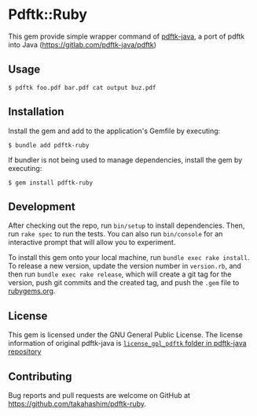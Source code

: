 # Pdftk::Ruby

This gem provide simple wrapper command of [pdftk-java](https://gitlab.com/pdftk-java/pdftk), a port of pdftk into Java (https://gitlab.com/pdftk-java/pdftk)

## Usage

    $ pdftk foo.pdf bar.pdf cat output buz.pdf

## Installation

Install the gem and add to the application's Gemfile by executing:

    $ bundle add pdftk-ruby

If bundler is not being used to manage dependencies, install the gem by executing:

    $ gem install pdftk-ruby

## Development

After checking out the repo, run `bin/setup` to install dependencies. Then, run `rake spec` to run the tests. You can also run `bin/console` for an interactive prompt that will allow you to experiment.

To install this gem onto your local machine, run `bundle exec rake install`. To release a new version, update the version number in `version.rb`, and then run `bundle exec rake release`, which will create a git tag for the version, push git commits and the created tag, and push the `.gem` file to [rubygems.org](https://rubygems.org).

## License

This gem is licensed under the GNU General Public License.
The license information of original pdftk-java is [`license_gpl_pdftk` folder in pdftk-java repository](https://gitlab.com/pdftk-java/pdftk/-/tree/master/license_gpl_pdftk)

## Contributing

Bug reports and pull requests are welcome on GitHub at https://github.com/takahashim/pdftk-ruby.

